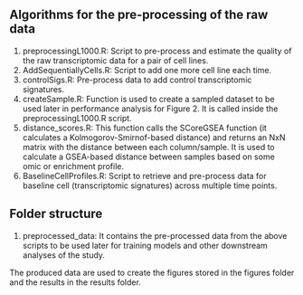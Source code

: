 ## Algorithms for the pre-processing of the raw data
1. preprocessingL1000.R: Script to pre-process and estimate the quality of the raw transcriptomic data for a pair of cell lines.
2. AddSequentiallyCells.R: Script to add one more cell line each time.
3. controlSigs.R: Pre-process data to add control transcriptomic signatures.
4. createSample.R: Function is used to create a sampled dataset to be used later in performance analysis for Figure 2. It is called inside the preprocessingL1000.R script.
5. distance_scores.R: This function calls the SCoreGSEA function (it calculates a Kolmogorov-Smirnof-based distance) and returns an NxN matrix with the distance between each column/sample. It is used to calculate a GSEA-based distance between samples based on some omic or enrichment profile.
6. BaselineCellProfiles.R: Script to retrieve and pre-process data for baseline cell (transcriptomic signatures) across multiple time points.

## Folder structure
1. preprocessed_data: It contains the pre-processed data from the above scripts to be used later for training models and other downstream analyses of the study.

The produced data are used to create the figures stored in the figures folder and the results in the results folder.
